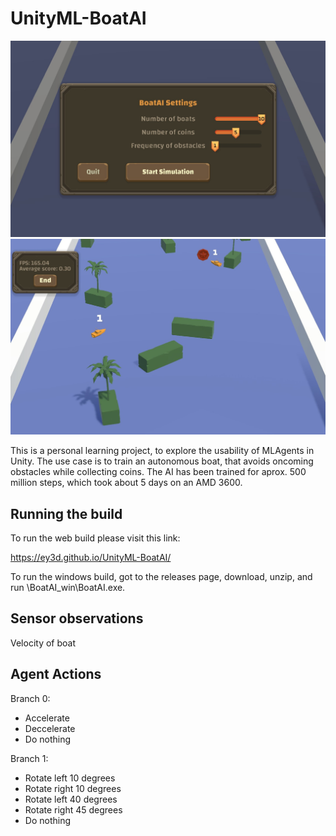 # UnityML-BoatAI

![title-screen](/images/title.jpg)
![screenshot](/images/screenshot1.jpg)

This is a personal learning project, to explore the usability of MLAgents in Unity.
The use case is to train an autonomous boat, that avoids oncoming obstacles while collecting coins.
The AI has been trained for aprox. 500 million steps, which took about 5 days on an AMD 3600.

## Running the build

To run the web build please visit this link:

https://ey3d.github.io/UnityML-BoatAI/

To run the windows build, got to the releases page, download, unzip, and run \BoatAI_win\BoatAI.exe.

## Sensor observations

Velocity of boat

## Agent Actions

Branch 0:
- Accelerate
- Deccelerate
- Do nothing

Branch 1:
- Rotate left 10 degrees
- Rotate right 10 degrees
- Rotate left 40 degrees
- Rotate right 45 degrees
- Do nothing
